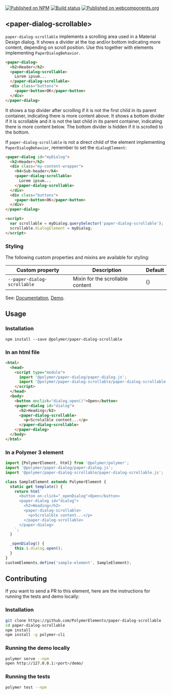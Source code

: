[![Published on NPM](https://img.shields.io/npm/v/@polymer/paper-dialog-scrollable.svg)](https://www.npmjs.com/package/@polymer/paper-dialog-scrollable)
[![Build status](https://travis-ci.org/PolymerElements/paper-dialog-scrollable.svg?branch=master)](https://travis-ci.org/PolymerElements/paper-dialog-scrollable)
[![Published on webcomponents.org](https://img.shields.io/badge/webcomponents.org-published-blue.svg)](https://webcomponents.org/element/@polymer/paper-dialog-scrollable)

## &lt;paper-dialog-scrollable&gt;
`paper-dialog-scrollable` implements a scrolling area used in a Material Design dialog. It shows
a divider at the top and/or bottom indicating more content, depending on scroll position. Use this
together with elements implementing `PaperDialogBehavior`.

```html
<paper-dialog>
  <h2>Header</h2>
  <paper-dialog-scrollable>
    Lorem ipsum...
  </paper-dialog-scrollable>
  <div class="buttons">
    <paper-button>OK</paper-button>
  </div>
</paper-dialog>
```

It shows a top divider after scrolling if it is not the first child in its parent container,
indicating there is more content above. It shows a bottom divider if it is scrollable and it is not
the last child in its parent container, indicating there is more content below. The bottom divider
is hidden if it is scrolled to the bottom.

If `paper-dialog-scrollable` is not a direct child of the element implementing `PaperDialogBehavior`,
remember to set the `dialogElement`:

```html
<paper-dialog id="myDialog">
  <h2>Header</h2>
  <div class="my-content-wrapper">
    <h4>Sub-header</h4>
    <paper-dialog-scrollable>
      Lorem ipsum...
    </paper-dialog-scrollable>
  </div>
  <div class="buttons">
    <paper-button>OK</paper-button>
  </div>
</paper-dialog>

<script>
  var scrollable = myDialog.querySelector('paper-dialog-scrollable');
  scrollable.dialogElement = myDialog;
</script>
```

### Styling

The following custom properties and mixins are available for styling:

| Custom property | Description | Default |
| --- | --- | --- |
| `--paper-dialog-scrollable` | Mixin for the scrollable content | {} |

See: [Documentation](https://www.webcomponents.org/element/@polymer/paper-dialog-scrollable),
  [Demo](https://www.webcomponents.org/element/@polymer/paper-dialog-scrollable/demo/demo/index.html).

## Usage

### Installation
```
npm install --save @polymer/paper-dialog-scrollable
```

### In an html file
```html
<html>
  <head>
    <script type="module">
      import '@polymer/paper-dialog/paper-dialog.js';
      import '@polymer/paper-dialog-scrollable/paper-dialog-scrollable.js';
    </script>
  </head>
  <body>
    <button onclick="dialog.open()">Open</button>
    <paper-dialog id="dialog">
      <h2>Heading</h2>
      <paper-dialog-scrollable>
        <p>Scrolalble content...</p>
      </paper-dialog-scrollable>
    </paper-dialog>
  </body>
</html>
```
### In a Polymer 3 element
```js
import {PolymerElement, html} from '@polymer/polymer';
import '@polymer/paper-dialog/paper-dialog.js';
import '@polymer/paper-dialog-scrollable/paper-dialog-scrollable.js';

class SampleElement extends PolymerElement {
  static get template() {
    return html`
      <button on-click="_openDialog">Open</button>
      <paper-dialog id="dialog">
        <h2>Heading</h2>
        <paper-dialog-scrollable>
          <p>Scrolalble content...</p>
        </paper-dialog-scrollable>
      </paper-dialog>
    `;
  }

  _openDialog() {
    this.$.dialog.open();
  }
}
customElements.define('sample-element', SampleElement);
```

## Contributing
If you want to send a PR to this element, here are
the instructions for running the tests and demo locally:

### Installation
```sh
git clone https://github.com/PolymerElements/paper-dialog-scrollable
cd paper-dialog-scrollable
npm install
npm install -g polymer-cli
```

### Running the demo locally
```sh
polymer serve --npm
open http://127.0.0.1:<port>/demo/
```

### Running the tests
```sh
polymer test --npm
```

